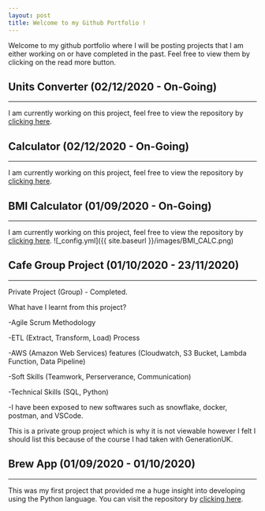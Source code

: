 ```yaml
---
layout: post
title: Welcome to my Github Portfolio !
---
```


Welcome to my github portfolio where I will be posting projects that I am either working on or have completed in the past. Feel free to view them by clicking on the read more button.

## Units Converter (02/12/2020 - On-Going)
----
I am currently working on this project, feel free to view the repository by [clicking here]().

## Calculator (02/12/2020 - On-Going)
----
I am currently working on this project, feel free to view the repository by [clicking here]().

## BMI Calculator (01/09/2020 - On-Going)
----
I am currently working on this project, feel free to view the repository by [clicking here](https://github.com/ans-github/BMI-Calculator-Test).
![_config.yml]({{ site.baseurl }}/images/BMI_CALC.png)

## Cafe Group Project (01/10/2020 - 23/11/2020)
----
Private Project (Group) - Completed.

What have I learnt from this project?

 -Agile Scrum Methodology

 -ETL (Extract, Transform, Load) Process

 -AWS (Amazon Web Services) features (Cloudwatch, S3 Bucket, Lambda Function, Data Pipeline)

 -Soft Skills (Teamwork, Perserverance, Communication)

 -Technical Skills (SQL, Python)

 -I have been exposed to new softwares such as snowflake, docker, postman, and VSCode.

This is a private group project which is why it is not viewable however I felt I should list this because of the course I had taken with GenerationUK.

## Brew App (01/09/2020 - 01/10/2020)
----
This was my first project that provided me a huge insight into developing using the Python language.
You can visit the repository by [clicking here](https://github.com/ans-github/Brew_App).